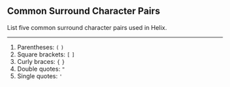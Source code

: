 ## Common Surround Character Pairs

List five common surround character pairs used in Helix.

---

1. Parentheses: `(` `)`
2. Square brackets: `[` `]`
3. Curly braces: `{` `}`
4. Double quotes: `"`
5. Single quotes: `'`

